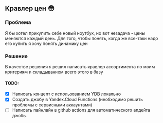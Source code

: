 ## Кравлер цен 😳

### Проблема

Я бы хотел прикупить себе новый ноутбук, но вот незадача - цены меняются каждый день. 
Для того, чтобы понять, когда же все-таки надо его купить я хочу понять динамику цен

### Решение

В качестве решения я решил написать кравлер ассортимента по моим критериям и складыванием всего 
этого в базу

#### TODO:

- [x] Написать концепт с использованием YDB локально
- [x] Создать джобу в Yandex.Cloud Functions (необходимо решить проблемы с сервисными аккаунтами)
- [ ] Написать пайнлайн в github actions для автоматического апдейта джобы
